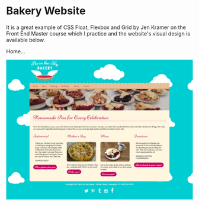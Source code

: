 # Bakery Website

It is a great example of CSS Float, Flexbox and Grid by Jen Kramer on the Front End Master course which I practice and the website's visual design is available below.

Home...

<img src="Home.png">
